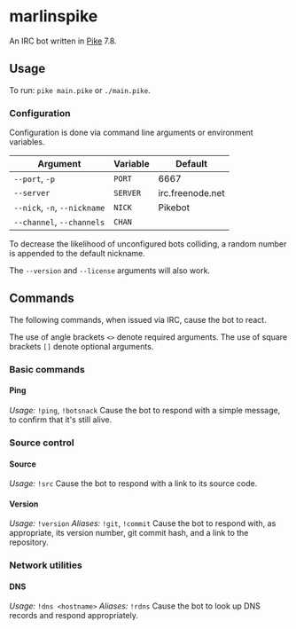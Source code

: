 # marlinspike
An IRC bot written in [Pike](http://pike.lysator.liu.se/) 7.8.

## Usage
To run: `pike main.pike` or `./main.pike`.

### Configuration
Configuration is done via command line arguments or environment variables.

| Argument                    | Variable | Default          |
|-----------------------------|----------|------------------|
|`--port`, `-p`               | `PORT`   | 6667             |
|`--server`                   | `SERVER` | irc.freenode.net |
|`--nick`, `-n`, `--nickname` | `NICK`   | Pikebot          |
|`--channel`, `--channels`    | `CHAN`   |                  |

To decrease the likelihood of unconfigured bots colliding, a random number is
appended to the default nickname.

The `--version` and `--license` arguments will also work.

## Commands
The following commands, when issued via IRC, cause the bot to react.

The use of angle brackets `<>` denote required arguments.
The use of square brackets `[]` denote optional arguments.

### Basic commands
#### Ping
*Usage:* `!ping`, `!botsnack`
Cause the bot to respond with a simple message, to confirm that it's still alive.

### Source control
#### Source
*Usage:* `!src`
Cause the bot to respond with a link to its source code.
#### Version
*Usage:* `!version`
*Aliases:* `!git`, `!commit`
Cause the bot to respond with, as appropriate, its version number, git commit hash, and a link to the repository.
### Network utilities
#### DNS
*Usage:* `!dns <hostname>`
*Aliases:* `!rdns`
Cause the bot to look up DNS records and respond appropriately.
